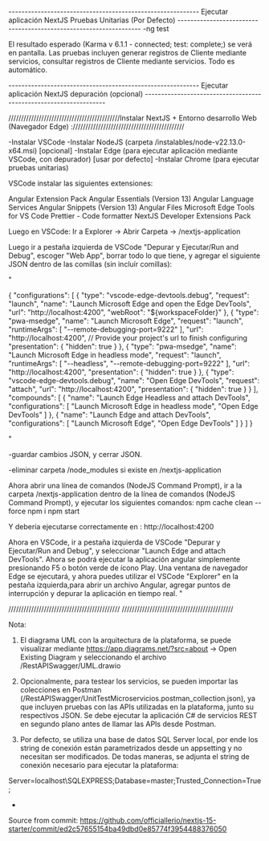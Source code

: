 ----------------------------------------------------------- Ejecutar aplicación NextJS Pruebas Unitarias (Por Defecto) ------------------------------------------------------------------ 
-ng test

El resultado esperado (Karma v 6.1.1 - connected; test: complete;) se verá en pantalla. 
Las pruebas incluyen generar registros de Cliente mediante servicios, consultar registros de Cliente mediante servicios. 
Todo es automático.

----------------------------------------------------------- Ejecutar aplicación NextJS depuración (opcional) ------------------------------------------------------------------

////////////////////////////////////////////Instalar NextJS + Entorno desarrollo Web (Navegador Edge) :////////////////////////////////////////////

-Instalar VSCode -Instalar NodeJS (carpeta /instalables/node-v22.13.0-x64.msi) [opcional] 
-Instalar Edge (para ejecutar aplicación mediante VSCode, con depurador) [usar por defecto] 
-Instalar Chrome (para ejecutar pruebas unitarias)

VSCode instalar las siguientes extensiones:

Angular Extension Pack
Angular Essentials (Version 13)
Angular Language Services
Angular Snippets (Version 13)
Angular Files
Microsoft Edge Tools for VS Code
Prettier - Code formatter
NextJS Developer Extensions Pack


Luego en VSCode: Ir a Explorer -> Abrir Carpeta -> /nextjs-application

Luego ir a pestaña izquierda de VSCode "Depurar y Ejecutar/Run and Debug", escoger "Web App", borrar todo lo que tiene, y agregar el siguiente JSON dentro de las comillas (sin incluír comillas):

"

{ "configurations": [ { "type": "vscode-edge-devtools.debug", "request": "launch", "name": "Launch Microsoft Edge and open the Edge DevTools", "url": "http://localhost:4200", "webRoot": "${workspaceFolder}" }, { "type": "pwa-msedge", "name": "Launch Microsoft Edge", "request": "launch", "runtimeArgs": [ "--remote-debugging-port=9222" ], "url": "http://localhost:4200", // Provide your project's url to finish configuring "presentation": { "hidden": true } }, { "type": "pwa-msedge", "name": "Launch Microsoft Edge in headless mode", "request": "launch", "runtimeArgs": [ "--headless", "--remote-debugging-port=9222" ], "url": "http://localhost:4200", "presentation": { "hidden": true } }, { "type": "vscode-edge-devtools.debug", "name": "Open Edge DevTools", "request": "attach", "url": "http://localhost:4200", "presentation": { "hidden": true } } ], "compounds": [ { "name": "Launch Edge Headless and attach DevTools", "configurations": [ "Launch Microsoft Edge in headless mode", "Open Edge DevTools" ] }, { "name": "Launch Edge and attach DevTools", "configurations": [ "Launch Microsoft Edge", "Open Edge DevTools" ] } ] }

"

-guardar cambios JSON, y cerrar JSON.

-eliminar carpeta /node_modules si existe en /nextjs-application

Ahora abrir una línea de comandos (NodeJS Command Prompt), ir a la carpeta /nextjs-application dentro de la línea de comandos (NodeJS Command Prompt), y ejecutar los siguientes comandos:
npm cache clean --force
npm i
npm start

Y debería ejecutarse correctamente en : http://localhost:4200

Ahora en VSCode, ir a pestaña izquierda de VSCode "Depurar y Ejecutar/Run and Debug", y seleccionar "Launch Edge and attach DevTools". Ahora se podrá ejecutar la aplicación angular simplemente presionando F5 o botón verde de ícono Play. Una ventana de navegador Edge se ejecutará, y ahora puedes utilizar el VSCode "Explorer" en la pestaña izquierda,para abrir un archivo Angular, agregar puntos de interrupción y depurar la aplicación en tiempo real.
"

//////////////////////////////////////////// ////////////////////////////////////////////

Nota:

1) El diagrama UML con la arquitectura de la plataforma, se puede visualizar mediante https://app.diagrams.net/?src=about -> Open Existing Diagram y seleccionando el archivo /RestAPISwagger/UML.drawio

2) Opcionalmente, para testear los servicios, se pueden importar las colecciones en Postman (/RestAPISwagger/UnitTestMicroservicios.postman_collection.json), ya que incluyen pruebas con las APIs utilizadas en la plataforma, junto su respectivos JSON. Se debe ejecutar la aplicación C# de servicios REST en segundo plano antes de llamar las APIs desde Postman.

3) Por defecto, se utiliza una base de datos SQL Server local, por ende los string de conexión están parametrizados desde un appsetting y no necesitan ser modificados. De todas maneras, se adjunta el string de conexión necesario para ejecutar la plataforma:

Server=localhost\SQLEXPRESS;Database=master;Trusted_Connection=True;

-

Source from commit:
https://github.com/officiallerio/nextjs-15-starter/commit/ed2c57655154ba49dbd0e85774f3954488376050
